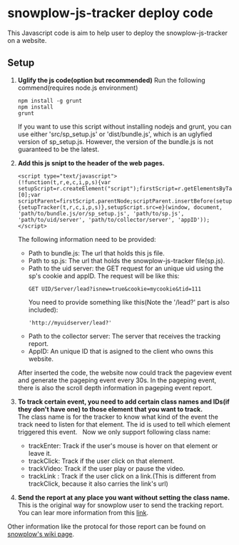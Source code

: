 # snowplow-js-tracker deploy code  

This Javascript code is aim to help user to deploy the snowplow-js-tracker on a website. 

## Setup
1. **Uglify the js code(option but recommended)**
    Run the following commend(requires node.js environment)
    ```
    npm install -g grunt
    npm install
    grunt
    ```
    If you want to use this script without installing nodejs and grunt, you can use either 'src/sp_setup.js' or 'dist/bundle.js', which is an uglyfied version of sp_setup.js. However, the version of the bundle.js is not guaranteed to be the latest.  
2. **Add this js snipt to the header of the web pages.**
    ```
    <script type="text/javascript">
    (!function(t,r,e,c,i,p,s){var setupScript=r.createElement("script");firstScript=r.getElementsByTagName("script")[0];var scriptParent=firstScript.parentNode;scriptParent.insertBefore(setupScript,firstScript);setupScript.async=1;setupScript.onload=function(){setupTracker(t,r,c,i,p,s)},setupScript.src=e}(window, document, 'path/to/bundle.js/or/sp_setup.js', 'path/to/sp.js', 'path/to/uid/server', 'path/to/collector/server', 'appID'));
    </script> 
    ```
    The following information need to be provided:
      * Path to bundle.js: The url that holds this js file.
      * Path to sp.js: The url that holds the snowplow-js-tracker file(sp.js).
      * Path to the uid server: the GET request for an unique uid using the sp's cookie and appID.
          The request will be like this:
          ```
          GET UID/Server/lead?isnew=true&cookie=mycookie&tid=111
          ```
          You need to provide something like this(Note the '/lead?' part is also included):
          ```
          'http://myuidserver/lead?'
          ```
      * Path to the collector server: The server that receives the tracking report.
      * AppID: An unique ID that is asigned to the client who owns this website.  
      
   After inserted the code, the website now could track the pageview event and generate the pageping event every 30s. In the pageping event, there is also the scroll depth information in pageping event report.  
4. **To track certain event, you need to add certain class names and IDs(if they don't have one) to those element that you want to track.**  
   The class name is for the tracker to know what kind of the event the track need to listen for that element. The id is used to tell which element triggered this event.  
   Now we only support following class name:  
      * trackEnter: Track if the user's mouse is hover on that element or leave it.
      * trackClick: Track if the user click on that element.
      * trackVideo: Track if the user play or pause the video.  
      * trackLink : Track if the user click on a link.(This is different from trackClick, because it also carries the link's url)
      
5. **Send the report at any place you want without setting the class name.**  
    This is the original way for snowplow user to send the tracking report. You can lear more information from this [link](https://github.com/snowplow/snowplow/wiki/2-Specific-event-tracking-with-the-Javascript-tracker).

Other information like the protocal for those report can be found on [snowplow's wiki page](https://github.com/snowplow/snowplow/wiki/snowplow-tracker-protocol).

